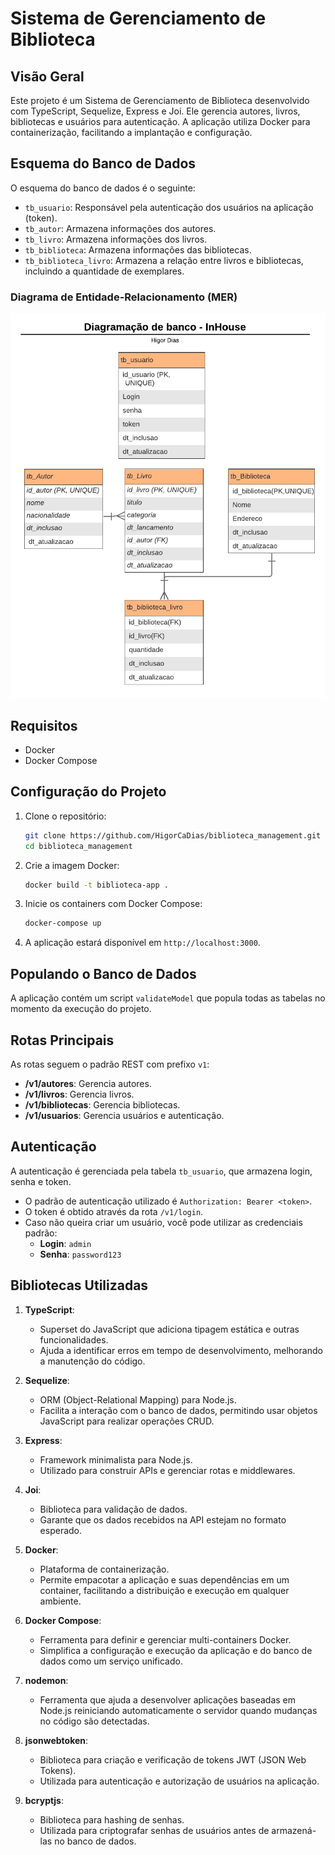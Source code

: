 # Sistema de Gerenciamento de Biblioteca

## Visão Geral
Este projeto é um Sistema de Gerenciamento de Biblioteca desenvolvido com TypeScript, Sequelize, Express e Joi. Ele gerencia autores, livros, bibliotecas e usuários para autenticação. A aplicação utiliza Docker para containerização, facilitando a implantação e configuração.

## Esquema do Banco de Dados
O esquema do banco de dados é o seguinte:
- `tb_usuario`: Responsável pela autenticação dos usuários na aplicação (token).
- `tb_autor`: Armazena informações dos autores.
- `tb_livro`: Armazena informações dos livros.
- `tb_biblioteca`: Armazena informações das bibliotecas.
- `tb_biblioteca_livro`: Armazena a relação entre livros e bibliotecas, incluindo a quantidade de exemplares.


### Diagrama de Entidade-Relacionamento (MER)
![Diagrama de Entidade-Relacionamento](./img/MER.png)

## Requisitos
- Docker
- Docker Compose

## Configuração do Projeto

1. Clone o repositório:
    ```bash
    git clone https://github.com/HigorCaDias/biblioteca_management.git
    cd biblioteca_management
    ```

2. Crie a imagem Docker:
    ```bash
    docker build -t biblioteca-app .
    ```

3. Inicie os containers com Docker Compose:
    ```bash
    docker-compose up
    ```

4. A aplicação estará disponível em `http://localhost:3000`.

## Populando o Banco de Dados
A aplicação contém um script `validateModel` que popula todas as tabelas no momento da execução do projeto.

## Rotas Principais
As rotas seguem o padrão REST com prefixo `v1`:
- **/v1/autores**: Gerencia autores.
- **/v1/livros**: Gerencia livros.
- **/v1/bibliotecas**: Gerencia bibliotecas.
- **/v1/usuarios**: Gerencia usuários e autenticação.

## Autenticação
A autenticação é gerenciada pela tabela `tb_usuario`, que armazena login, senha e token.

- O padrão de autenticação utilizado é `Authorization: Bearer <token>`.
- O token é obtido através da rota `/v1/login`.
- Caso não queira criar um usuário, você pode utilizar as credenciais padrão:
  - **Login**: `admin`
  - **Senha**: `password123`

## Bibliotecas Utilizadas

1. **TypeScript**:
   - Superset do JavaScript que adiciona tipagem estática e outras funcionalidades.
   - Ajuda a identificar erros em tempo de desenvolvimento, melhorando a manutenção do código.

2. **Sequelize**:
   - ORM (Object-Relational Mapping) para Node.js.
   - Facilita a interação com o banco de dados, permitindo usar objetos JavaScript para realizar operações CRUD.

3. **Express**:
   - Framework minimalista para Node.js.
   - Utilizado para construir APIs e gerenciar rotas e middlewares.

4. **Joi**:
   - Biblioteca para validação de dados.
   - Garante que os dados recebidos na API estejam no formato esperado.

5. **Docker**:
   - Plataforma de containerização.
   - Permite empacotar a aplicação e suas dependências em um container, facilitando a distribuição e execução em qualquer ambiente.

6. **Docker Compose**:
   - Ferramenta para definir e gerenciar multi-containers Docker.
   - Simplifica a configuração e execução da aplicação e do banco de dados como um serviço unificado.

7. **nodemon**:
   - Ferramenta que ajuda a desenvolver aplicações baseadas em Node.js reiniciando automaticamente o servidor quando mudanças no código são detectadas.

8. **jsonwebtoken**:
   - Biblioteca para criação e verificação de tokens JWT (JSON Web Tokens).
   - Utilizada para autenticação e autorização de usuários na aplicação.

9. **bcryptjs**:
   - Biblioteca para hashing de senhas.
   - Utilizada para criptografar senhas de usuários antes de armazená-las no banco de dados.

